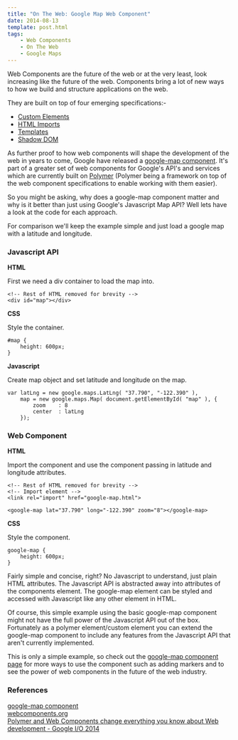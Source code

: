 ```yaml
---
title: "On The Web: Google Map Web Component"
date: 2014-08-13
template: post.html
tags:
    - Web Components
    - On The Web
    - Google Maps
---
```


Web Components are the future of the web or at the very least, look increasing like the future of the web. Components bring a lot of new ways to how we build and structure applications on the web. 

They are built on top of four emerging specifications:-

  * [Custom Elements](http://www.w3.org/TR/custom-elements/)
  * [HTML Imports](http://www.w3.org/TR/html-imports/)
  * [Templates](http://www.w3.org/TR/html-templates/)
  * [Shadow DOM](http://www.w3.org/TR/shadow-dom/)

As further proof to how web components will shape the development of the web in years to come, Google have released a [google-map component](http://googlewebcomponents.github.io/google-map/components/google-map/). It's part of a greater set of web components for Google's API's and services which are currently built on [Polymer](http://www.polymer-project.org/) (Polymer being a framework on top of the web component specifications to enable working with them easier).

So you might be asking, why does a google-map component matter and why is it better than just using Google's Javascript Map API? Well lets have a look at the code for each approach.

For comparison we'll keep the example simple and just load a google map with a latitude and longitude.

### Javascript API

**HTML**

First we need a div container to load the map into.

    <!-- Rest of HTML removed for brevity -->
    <div id="map"></div>

**CSS**

Style the container.

    #map {
        height: 600px;
    }

**Javascript**

Create map object and set latitude and longitude on the map.

    var latLng = new google.maps.LatLng( "37.790", "-122.390" ),
        map = new google.maps.Map( document.getElementById( "map" ), {
            zoom    : 8
            center  : latLng
        });

### Web Component

**HTML**

Import the component and use the component passing in latitude and longitude attributes.

    <!-- Rest of HTML removed for brevity -->
    <!-- Import element -->
    <link rel="import" href="google-map.html">

    <google-map lat="37.790" long="-122.390" zoom="8"></google-map>

**CSS**

Style the component.

    google-map {
        height: 600px;
    }

Fairly simple and concise, right? No Javascript to understand, just plain HTML attributes. The Javascript API is abstracted away into attributes of the components element. The google-map element can be styled and accessed with Javascript like any other element in HTML.

Of course, this simple example using the basic google-map component might not have the full power of the Javascript API out of the box. Fortunately as a polymer element/custom element you can extend the google-map component to include any features from the Javascript API that aren't currently implemented.

This is only a simple example, so check out the [google-map component page](http://googlewebcomponents.github.io/google-map/components/google-map/) for more ways to use the component such as adding markers and to see the power of web components in the future of the web industry.

### References

[google-map component](http://googlewebcomponents.github.io/google-map/components/google-map/)  
[webcomponents.org](http://webcomponents.org/)  
[Polymer and Web Components change everything you know about Web development - Google I/O 2014](https://www.youtube.com/watch?v=8OJ7ih8EE7s)  
